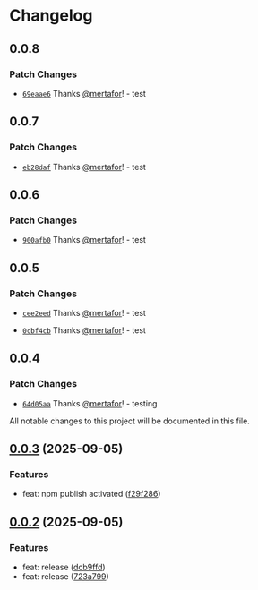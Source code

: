# Changelog

## 0.0.8

### Patch Changes

- [`69eaae6`](https://github.com/ruforms/workspace/commit/69eaae6508615eef6c186198b01efebe1c0adb24) Thanks [@mertafor](https://github.com/mertafor)! - test

## 0.0.7

### Patch Changes

- [`eb28daf`](https://github.com/ruforms/workspace/commit/eb28dafe8c770f27999ba299f8b7cc3b3131af43) Thanks [@mertafor](https://github.com/mertafor)! - test

## 0.0.6

### Patch Changes

- [`900afb0`](https://github.com/ruforms/workspace/commit/900afb0fa240009ff24eb7486dca4117a6868cb1) Thanks [@mertafor](https://github.com/mertafor)! - test

## 0.0.5

### Patch Changes

- [`cee2eed`](https://github.com/ruforms/workspace/commit/cee2eedc58c22a6743d9e9345a2a81b18aee573c) Thanks [@mertafor](https://github.com/mertafor)! - test

- [`0cbf4cb`](https://github.com/ruforms/workspace/commit/0cbf4cbbf08baf9535a03c6e8cc3d760fbfb061a) Thanks [@mertafor](https://github.com/mertafor)! - test

## 0.0.4

### Patch Changes

- [`64d05aa`](https://github.com/ruforms/workspace/commit/64d05aad0dc13403681bc43a3660c58b3788be0e) Thanks [@mertafor](https://github.com/mertafor)! - testing

All notable changes to this project will be documented in this file.

## [0.0.3](https://github.com/ruforms/primitives/compare/v0.0.2...v0.0.3) (2025-09-05)

### Features

- feat: npm publish activated ([f29f286](///commit/f29f286dca5b57eed29e93a3a3ab519f7d3e874b))

## [0.0.2](https://github.com/ruforms/primitives/compare/v0.0.1...v0.0.2) (2025-09-05)

### Features

- feat: release ([dcb9ffd](///commit/dcb9ffdec214c6df77f19c0035dffe14ae223225))
- feat: release ([723a799](///commit/723a79969c2c76b939e90c070fba77da732ce0cc))
